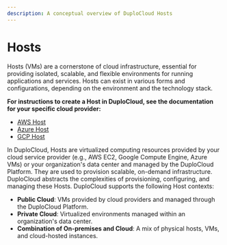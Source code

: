 ```yaml
---
description: A conceptual overview of DuploCloud Hosts
---
```


# Hosts

Hosts (VMs) are a cornerstone of cloud infrastructure, essential for providing isolated, scalable, and flexible environments for running applications and services. Hosts can exist in various forms and configurations, depending on the environment and the technology stack.&#x20;

**For instructions to create a Host in DuploCloud, see the documentation for your specific cloud provider:**

* [AWS Host](../../../overview/use-cases/hosts-vms/adding-hosts.md)
* [Azure Host](../../../overview-2/use-cases/hosts-vms/#adding-a-host-vm)
* [GCP Host](../../../overview-1/use-cases/hosts-vms.md#id-3-toc-title)

In DuploCloud, Hosts are virtualized computing resources provided by your cloud service provider (e.g., AWS EC2, Google Compute Engine, Azure VMs) or your organization's data center and managed by the DuploCloud Platform. They are used to provision scalable, on-demand infrastructure. DuploCloud abstracts the complexities of provisioning, configuring, and managing these Hosts. DuploCloud supports the following Host contexts:

* **Public Cloud**: VMs provided by cloud providers and managed through the DuploCloud Platform.
* **Private Cloud**: Virtualized environments managed within an organization's data center.
* **Combination of On-premises and Cloud**: A mix of physical hosts, VMs, and cloud-hosted instances.
